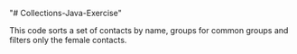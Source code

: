 "# Collections-Java-Exercise" 

This code sorts a set of contacts by name, groups for common groups and filters only the female contacts.
